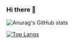 ### Hi there 👋
![Anurag's GitHub stats](https://github-readme-stats.vercel.app/api?username=richardenrico&show_icons=true&theme=tokyonight)

[![Top Langs](https://github-readme-stats.vercel.app/api/top-langs/?username=richardenrico&layout=compact&theme=tokyonight&langs_count=8)](https://github.com/anuraghazra/github-readme-stats)





<!--
**richardenrico/richardenrico** is a ✨ _special_ ✨ repository because its `README.md` (this file) appears on your GitHub profile.

Here are some ideas to get you started:

- 🔭 I’m currently working on ...
- 🌱 I’m currently learning ...
- 👯 I’m looking to collaborate on ...
- 🤔 I’m looking for help with ...
- 💬 Ask me about ...
- 📫 How to reach me: ...
- 😄 Pronouns: ...
- ⚡ Fun fact: ...
-->
